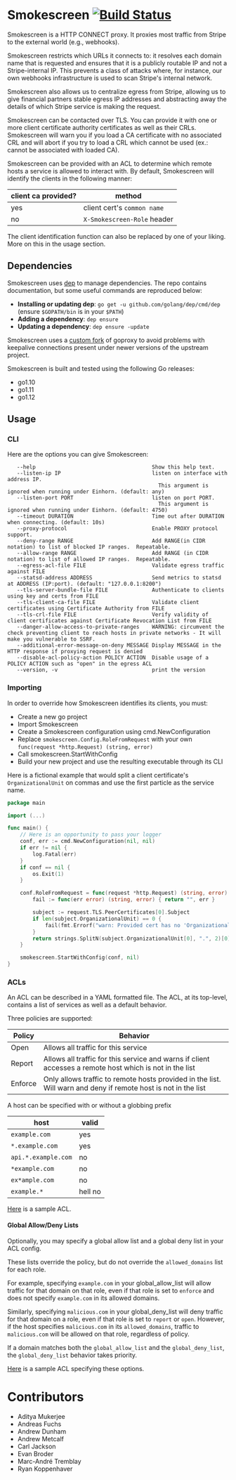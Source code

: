 # Smokescreen [![Build Status](https://travis-ci.org/stripe/smokescreen.svg?branch=master)](https://travis-ci.org/stripe/smokescreen)
Smokescreen is a HTTP CONNECT proxy. It proxies most traffic from Stripe to the
external world (e.g., webhooks).

Smokescreen restricts which URLs it connects to: it resolves each domain name
that is requested and ensures that it is a publicly routable IP and not a
Stripe-internal IP. This prevents a class of attacks where, for instance, our
own webhooks infrastructure is used to scan Stripe's internal network.

Smokescreen also allows us to centralize egress from Stripe, allowing us to give
financial partners stable egress IP addresses and abstracting away the details
of which Stripe service is making the request.

Smokescreen can be contacted over TLS. You can provide it with one or more client certificate authority certificates as well as their CRLs.
Smokescreen will warn you if you load a CA certificate with no associated CRL and will abort if you try to load a CRL which cannot be used (ex.: cannot be associated with loaded CA).

Smokescreen can be provided with an ACL to determine which remote hosts a service is allowed to interact with.
By default, Smokescreen will identify the clients in the following manner:

| client ca provided? | method |
| --- | --- |
| yes | client cert's `common name` |
| no | `X-Smokescreen-Role` header |

The client identification function can also be replaced by one of your liking. More on this in the usage section.

## Dependencies

Smokescreen uses [dep][dep] to manage dependencies.  The
repo contains documentation, but some useful commands are reproduced
below:

- **Installing or updating dep**: `go get -u
    github.com/golang/dep/cmd/dep` (ensure `$GOPATH/bin` is in your
    `$PATH`)
- **Adding a dependency**: `dep ensure`
- **Updating a dependency**: `dep ensure -update`

Smokescreen uses a [custom fork](https://github.com/stripe/goproxy) of goproxy to avoid problems with keepalive connections present under newer versions of the upstream project.

Smokescreen is built and tested using the following Go releases:

- go1.10
- go1.11
- go1.12

[dep]: https://github.com/golang/dep


## Usage

### CLI
Here are the options you can give Smokescreen:
```
   --help                                     Show this help text.
   --listen-ip IP                             listen on interface with address IP.
                                                This argument is ignored when running under Einhorn. (default: any)
   --listen-port PORT                         listen on port PORT.
                                                This argument is ignored when running under Einhorn. (default: 4750)
   --timeout DURATION                         Time out after DURATION when connecting. (default: 10s)
   --proxy-protocol                           Enable PROXY protocol support.
   --deny-range RANGE                         Add RANGE(in CIDR notation) to list of blocked IP ranges.  Repeatable.
   --allow-range RANGE                        Add RANGE (in CIDR notation) to list of allowed IP ranges.  Repeatable.
   --egress-acl-file FILE                     Validate egress traffic against FILE
   --statsd-address ADDRESS                   Send metrics to statsd at ADDRESS (IP:port). (default: "127.0.0.1:8200")
   --tls-server-bundle-file FILE              Authenticate to clients using key and certs from FILE
   --tls-client-ca-file FILE                  Validate client certificates using Certificate Authority from FILE
   --tls-crl-file FILE                        Verify validity of client certificates against Certificate Revocation List from FILE
   --danger-allow-access-to-private-ranges    WARNING: circumvent the check preventing client to reach hosts in private networks - It will make you vulnerable to SSRF.
   --additional-error-message-on-deny MESSAGE Display MESSAGE in the HTTP response if proxying request is denied
   --disable-acl-policy-action POLICY ACTION  Disable usage of a POLICY ACTION such as "open" in the egress ACL
   --version, -v                              print the version
```

### Importing
In order to override how Smokescreen identifies its clients, you must:
- Create a new go project
- Import Smokescreen
- Create a Smokescreen configuration using cmd.NewConfiguration
- Replace `smokescreen.Config.RoleFromRequest` with your own `func(request *http.Request) (string, error)`
- Call smokescreen.StartWithConfig
- Build your new project and use the resulting executable through its CLI

Here is a fictional example that would split a client certificate's `OrganizationalUnit` on commas and use the first particle as the service name.
```go
package main

import (...)

func main() {
	// Here is an opportunity to pass your logger
	conf, err := cmd.NewConfiguration(nil, nil)
	if err != nil {
		log.Fatal(err)
	}
	if conf == nil {
		os.Exit(1)
	}

	conf.RoleFromRequest = func(request *http.Request) (string, error) {
		fail := func(err error) (string, error) { return "", err }

		subject := request.TLS.PeerCertificates[0].Subject
		if len(subject.OrganizationalUnit) == 0 {
			fail(fmt.Errorf("warn: Provided cert has no 'OrganizationalUnit'. Can't extract service role."))
		}
		return strings.SplitN(subject.OrganizationalUnit[0], ".", 2)[0], nil
	}

	smokescreen.StartWithConfig(conf, nil)
}
```


### ACLs
An ACL can be described in a YAML formatted file. The ACL, at its top-level, contains a list of services as well as a default behavior.

Three policies are supported:

| Policy | Behavior |
| --- | --- |
| Open | Allows all traffic for this service |
| Report | Allows all traffic for this service and warns if client accesses a remote host which is not in the list | 
| Enforce | Only allows traffic to remote hosts provided in the list. Will warn and deny if remote host is not in the list |

A host can be specified with or without a globbing prefix

| host | valid |
| --- | --- |
| `example.com` | yes |
| `*.example.com` | yes |
| `api.*.example.com` | no | 
| `*example.com` | no |
| `ex*ample.com` | no |
| `example.*` | hell no |

[Here](https://github.com/stripe/smokescreen/blob/master/pkg/smokescreen/acl/v1/testdata/sample_config.yaml) is a sample ACL.


#### Global Allow/Deny Lists
Optionally, you may specify a global allow list and a global deny list in your ACL config.

These lists override the policy, but do not override the `allowed_domains` list for each role.

For example, specifying `example.com` in your global_allow_list will allow traffic for that domain on that role, even if that role is set to `enforce` and does not specify `example.com` in its allowed domains.

Similarly, specifying `malicious.com` in your global_deny_list will deny traffic for that domain on a role, even if that role is set to `report` or `open`.
However, if the host specifies `malicious.com` in its `allowed_domains`, traffic to `malicious.com` will be allowed on that role, regardless of policy.

If a domain matches both the `global_allow_list` and the `global_deny_list`, the `global_deny_list` behavior takes priority.


[Here](https://github.com/stripe/smokescreen/blob/master/pkg/smokescreen/acl/v1/testdata/sample_config_with_global.yaml) is a sample ACL specifying these options.


# Contributors

 - Aditya Mukerjee
 - Andreas Fuchs
 - Andrew Dunham
 - Andrew Metcalf
 - Carl Jackson
 - Evan Broder
 - Marc-André Tremblay
 - Ryan Koppenhaver
